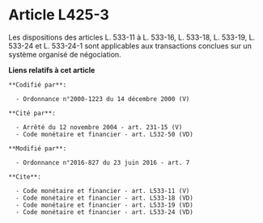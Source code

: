 # Article L425-3

Les dispositions des articles L. 533-11 à L. 533-16, L. 533-18, L. 533-19, L. 533-24 et L. 533-24-1 sont applicables aux
transactions conclues sur un système organisé de négociation.

**Liens relatifs à cet article**

	**Codifié par**:

	  - Ordonnance n°2000-1223 du 14 décembre 2000 (V)

	**Cité par**:

	  - Arrêté du 12 novembre 2004 - art. 231-15 (V)
	  - Code monétaire et financier - art. L532-50 (VD)

	**Modifié par**:

	  - Ordonnance n°2016-827 du 23 juin 2016 - art. 7

	**Cite**:

	  - Code monétaire et financier - art. L533-11 (V)
	  - Code monétaire et financier - art. L533-18 (VD)
	  - Code monétaire et financier - art. L533-19 (VD)
	  - Code monétaire et financier - art. L533-24 (VD)
